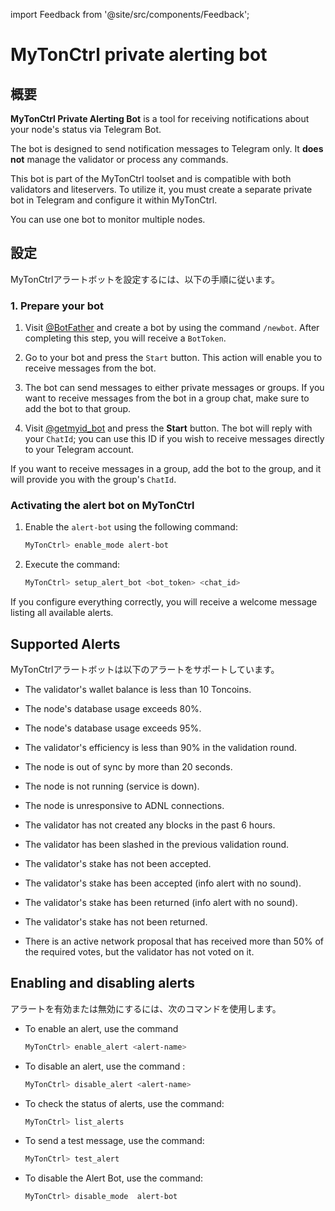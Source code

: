 import Feedback from '@site/src/components/Feedback';

# MyTonCtrl private alerting bot

## 概要

**MyTonCtrl Private Alerting Bot** is a tool for receiving notifications about your node's status via Telegram Bot.

The bot is designed to send notification messages to Telegram only. It **does not** manage the validator or process any commands.

This bot is part of the MyTonCtrl toolset and is compatible with both validators and liteservers. To utilize it, you must create a separate private bot in Telegram and configure it within MyTonCtrl.

You can use one bot to monitor multiple nodes.

## 設定

MyTonCtrlアラートボットを設定するには、以下の手順に従います。

### 1. Prepare your bot

1. Visit [@BotFather](https://t.me/BotFather) and create a bot by using the command `/newbot`. After completing this step, you will receive a `BotToken`.

2. Go to your bot and press the `Start` button. This action will enable you to receive messages from the bot.

3. The bot can send messages to either private messages or groups. If you want to receive messages from the bot in a group chat, make sure to add the bot to that group.

4. Visit [@getmyid_bot](\[https://t.me/getmyid_bot]\(https://t.me/getmyid_bot\)) and press the **Start** button. The bot will reply with your `ChatId`; you can use this ID if you wish to receive messages directly to your Telegram account.

If you want to receive messages in a group, add the bot to the group, and it will provide you with the group's `ChatId`.

### Activating the alert bot on MyTonCtrl

1. Enable the `alert-bot` using the following command:

    ```bash
    MyTonCtrl> enable_mode alert-bot
    ```

2. Execute the command:

    ```bash
    MyTonCtrl> setup_alert_bot <bot_token> <chat_id>
    ```

If you configure everything correctly, you will receive a welcome message listing all available alerts.

## Supported Alerts

MyTonCtrlアラートボットは以下のアラートをサポートしています。

- The validator's wallet balance is less than 10 Toncoins.

- The node's database usage exceeds 80%.

- The node's database usage exceeds 95%.

- The validator's efficiency is less than 90% in the validation round.

- The node is out of sync by more than 20 seconds.

- The node is not running (service is down).

- The node is unresponsive to ADNL connections.

- The validator has not created any blocks in the past 6 hours.

- The validator has been slashed in the previous validation round.

- The validator's stake has not been accepted.

- The validator's stake has been accepted (info alert with no sound).

- The validator's stake has been returned (info alert with no sound).

- The validator's stake has not been returned.

- There is an active network proposal that has received more than 50% of the required votes, but the validator has not voted on it.

## Enabling and disabling alerts

アラートを有効または無効にするには、次のコマンドを使用します。

- To enable an alert, use the command
    ```bash
    MyTonCtrl> enable_alert <alert-name>
    ```
- To disable an alert, use the command :
    ```bash
    MyTonCtrl> disable_alert <alert-name>
    ```
- To check the status of alerts, use the command:
    ```bash
    MyTonCtrl> list_alerts
    ```
- To send a test message, use the command:
    ```bash
    MyTonCtrl> test_alert
    ```
- To disable the Alert Bot, use the command:
    ```bash
    MyTonCtrl> disable_mode  alert-bot
    ```

<Feedback />

